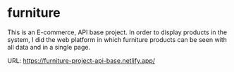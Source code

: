 # furniture
This is an E-commerce, API base project. In order to display products in the system, I did the web platform in which furniture products can be seen with all data and in a single page.  

URL: https://furniture-project-api-base.netlify.app/
